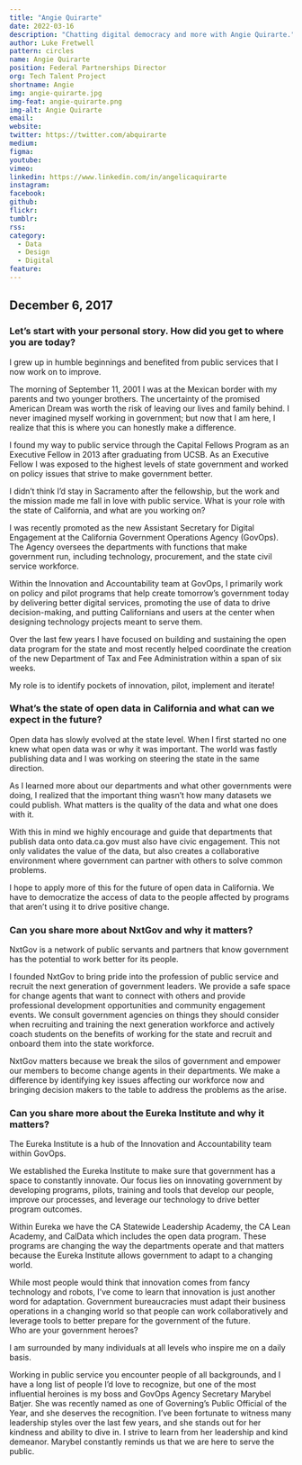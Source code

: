 ```yaml
---
title: "Angie Quirarte"
date: 2022-03-16
description: "Chatting digital democracy and more with Angie Quirarte."
author: Luke Fretwell
pattern: circles
name: Angie Quirarte
position: Federal Partnerships Director
org: Tech Talent Project
shortname: Angie
img: angie-quirarte.jpg
img-feat: angie-quirarte.png
img-alt: Angie Quirarte
email:
website: 
twitter: https://twitter.com/abquirarte
medium:
figma:
youtube:
vimeo:
linkedin: https://www.linkedin.com/in/angelicaquirarte
instagram:
facebook:
github:
flickr:
tumblr:
rss:
category:
  - Data
  - Design
  - Digital
feature:
---
```


## December 6, 2017

### Let’s start with your personal story. How did you get to where you are today?

I grew up in humble beginnings and benefited from public services that I now work on to improve.

The morning of September 11, 2001 I was at the Mexican border with my parents and two younger brothers. The uncertainty of the promised American Dream was worth the risk of leaving our lives and family behind. I never imagined myself working in government; but now that I am here, I realize that this is where you can honestly make a difference.

I found my way to public service through the Capital Fellows Program as an Executive Fellow in 2013 after graduating from UCSB. As an Executive Fellow I was exposed to the highest levels of state government and worked on policy issues that strive to make government better.

I didn’t think I’d stay in Sacramento after the fellowship, but the work and the mission made me fall in love with public service.
What is your role with the state of California, and what are you working on?

I was recently promoted as the new Assistant Secretary for Digital Engagement at the California Government Operations Agency (GovOps). The Agency oversees the departments with functions that make government run, including technology, procurement, and the state civil service workforce.

Within the Innovation and Accountability team at GovOps, I primarily work on policy and pilot programs that help create tomorrow’s government today by delivering better digital services, promoting the use of data to drive decision-making, and putting Californians and users at the center when designing technology projects meant to serve them.

Over the last few years I have focused on building and sustaining the open data program for the state and most recently helped coordinate the creation of the new Department of Tax and Fee Administration within a span of six weeks.

My role is to identify pockets of innovation, pilot, implement and iterate!

### What’s the state of open data in California and what can we expect in the future?

Open data has slowly evolved at the state level. When I first started no one knew what open data was or why it was important. The world was fastly publishing data and I was working on steering the state in the same direction.

As I learned more about our departments and what other governments were doing, I realized that the important thing wasn’t how many datasets we could publish. What matters is the quality of the data and what one does with it.

With this in mind we highly encourage and guide that departments that publish data onto data.ca.gov must also have civic engagement. This not only validates the value of the data, but also creates a collaborative environment where government can partner with others to solve common problems.

I hope to apply more of this for the future of open data in California. We have to democratize the access of data to the people affected by programs that aren’t using it to drive positive change.

### Can you share more about NxtGov and why it matters?

NxtGov is a network of public servants and partners that know government has the potential to work better for its people.

I founded NxtGov to bring pride into the profession of public service and recruit the next generation of government leaders. We provide a safe space for change agents that want to connect with others and provide professional development opportunities and community engagement events. We consult government agencies on things they should consider when recruiting and training the next generation workforce and actively coach students on the benefits of working for the state and recruit and onboard them into the state workforce.

NxtGov matters because we break the silos of government and empower our members to become change agents in their departments. We make a difference by identifying key issues affecting our workforce now and bringing decision makers to the table to address the problems as the arise.

### Can you share more about the Eureka Institute and why it matters?

The Eureka Institute is a hub of the Innovation and Accountability team within GovOps.

We established the Eureka Institute to make sure that government has a space to constantly innovate. Our focus lies on innovating government by developing programs, pilots, training and tools that develop our people, improve our processes, and leverage our technology to drive better program outcomes.

Within Eureka we have the CA Statewide Leadership Academy, the CA Lean Academy, and CalData which includes the open data program. These programs are changing the way the departments operate and that matters because the Eureka Institute allows government to adapt to a changing world.

While most people would think that innovation comes from fancy technology and robots, I’ve come to learn that innovation is just another word for adaptation. Government bureaucracies must adapt their business operations in a changing world so that people can work collaboratively and leverage tools to better prepare for the government of the future.  
Who are your government heroes?

I am surrounded by many individuals at all levels who inspire me on a daily basis.

Working in public service you encounter people of all backgrounds, and I have a long list of people I’d love to recognize, but one of the most influential heroines is my boss and GovOps Agency Secretary Marybel Batjer. She was recently named as one of Governing’s Public Official of the Year, and she deserves the recognition. I’ve been fortunate to witness many leadership styles over the last few years, and she stands out for her kindness and ability to dive in. I strive to learn from her leadership and kind demeanor. Marybel constantly reminds us that we are here to serve the public.